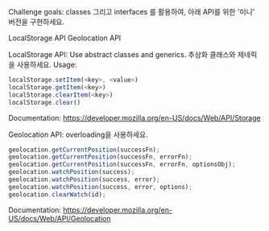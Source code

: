 Challenge goals:
classes 그리고 interfaces 를 활용하여, 아래 API를 위한 '미니' 버전을 구현하세요.

LocalStorage API
Geolocation API

LocalStorage API:
Use abstract classes and generics.
추상화 클래스와 제네릭을 사용하세요.
Usage:

```ts
localStorage.setItem(<key>, <value>)
localStorage.getItem(<key>)
localStorage.clearItem(<key>)
localStorage.clear()
```

Documentation: https://developer.mozilla.org/en-US/docs/Web/API/Storage

Geolocation API:
overloading을 사용하세요.

```ts
geolocation.getCurrentPosition(successFn);
geolocation.getCurrentPosition(successFn, errorFn);
geolocation.getCurrentPosition(successFn, errorFn, optionsObj);
geolocation.watchPosition(success);
geolocation.watchPosition(success, error);
geolocation.watchPosition(success, error, options);
geolocation.clearWatch(id);
```

Documentation: https://developer.mozilla.org/en-US/docs/Web/API/Geolocation

